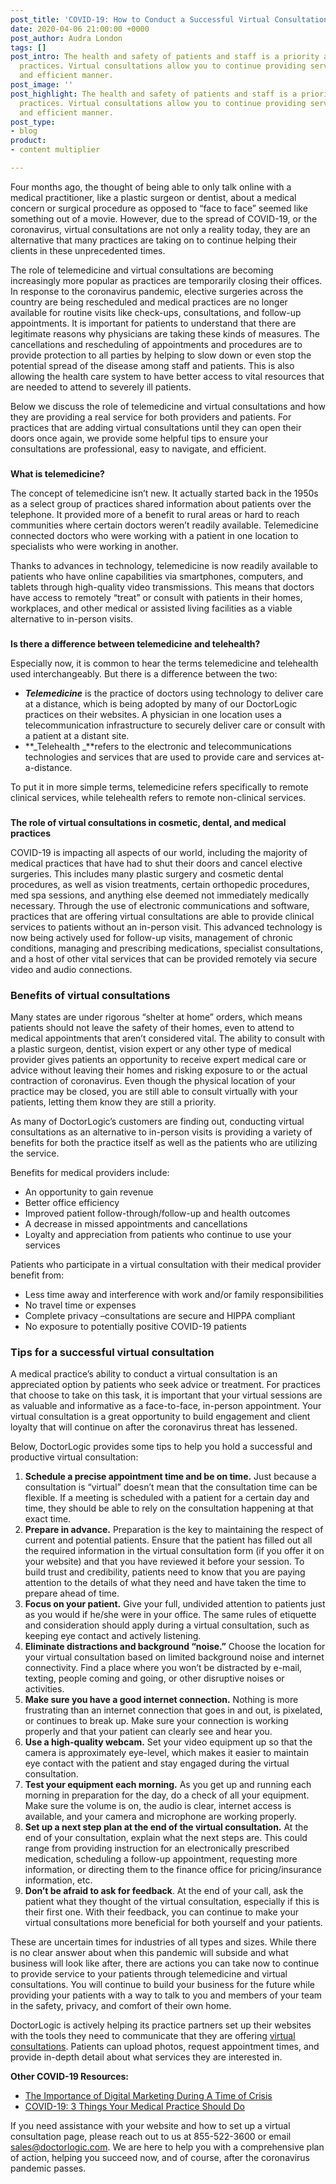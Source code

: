 ```yaml
---
post_title: 'COVID-19: How to Conduct a Successful Virtual Consultation'
date: 2020-04-06 21:00:00 +0000
post_author: Audra London
tags: []
post_intro: The health and safety of patients and staff is a priority among medical
  practices. Virtual consultations allow you to continue providing service in a private
  and efficient manner.
post_image: ''
post_highlight: The health and safety of patients and staff is a priority among medical
  practices. Virtual consultations allow you to continue providing service in a private
  and efficient manner.
post_type:
- blog
product:
- content multiplier

---
```

Four months ago, the thought of being able to only talk online with a medical practitioner, like a plastic surgeon or dentist, about a medical concern or surgical procedure as opposed to “face to face” seemed like something out of a movie. However, due to the spread of COVID-19, or the coronavirus, virtual consultations are not only a reality today, they are an alternative that many practices are taking on to continue helping their clients in these unprecedented times.

The role of telemedicine and virtual consultations are becoming increasingly more popular as practices are temporarily closing their offices. In response to the coronavirus pandemic, elective surgeries across the country are being rescheduled and medical practices are no longer available for routine visits like check-ups, consultations, and follow-up appointments. It is important for patients to understand that there are legitimate reasons why physicians are taking these kinds of measures. The cancellations and rescheduling of appointments and procedures are to provide protection to all parties by helping to slow down or even stop the potential spread of the disease among staff and patients. This is also allowing the health care system to have better access to vital resources that are needed to attend to severely ill patients.

Below we discuss the role of telemedicine and virtual consultations and how they are providing a real service for both providers and patients. For practices that are adding virtual consultations until they can open their doors once again, we provide some helpful tips to ensure your consultations are professional, easy to navigate, and efficient.

###   
**What is telemedicine?**

The concept of telemedicine isn’t new. It actually started back in the 1950s as a select group of practices shared information about patients over the telephone. It provided more of a benefit to rural areas or hard to reach communities where certain doctors weren’t readily available. Telemedicine connected doctors who were working with a patient in one location to specialists who were working in another.

Thanks to advances in technology, telemedicine is now readily available to patients who have online capabilities via smartphones, computers, and tablets through high-quality video transmissions. This means that doctors have access to remotely “treat” or consult with patients in their homes, workplaces, and other medical or assisted living facilities as a viable alternative to in-person visits.

###   
**Is there a difference between telemedicine and telehealth?**

Especially now, it is common to hear the terms telemedicine and telehealth used interchangeably. But there is a difference between the two:

* **_Telemedicine_** is the practice of doctors using technology to deliver care at a distance, which is being adopted by many of our DoctorLogic practices on their websites. A physician in one location uses a telecommunication infrastructure to securely deliver care or consult with a patient at a distant site.
* **_Telehealth _**refers to the electronic and telecommunications technologies and services that are used to provide care and services at-a-distance.

To put it in more simple terms, telemedicine refers specifically to remote clinical services, while telehealth refers to remote non-clinical services.

###   
**The role of virtual consultations in cosmetic, dental, and medical practices**

COVID-19 is impacting all aspects of our world, including the majority of medical practices that have had to shut their doors and cancel elective surgeries. This includes many plastic surgery and cosmetic dental procedures, as well as vision treatments, certain orthopedic procedures, med spa sessions, and anything else deemed not immediately medically necessary. Through the use of electronic communications and software, practices that are offering virtual consultations are able to provide clinical services to patients without an in-person visit. This advanced technology is now being actively used for follow-up visits, management of chronic conditions, managing and prescribing medications, specialist consultations, and a host of other vital services that can be provided remotely via secure video and audio connections.

### **Benefits of virtual consultations**

Many states are under rigorous “shelter at home” orders, which means patients should not leave the safety of their homes, even to attend to medical appointments that aren’t considered vital. The ability to consult with a plastic surgeon, dentist, vision expert or any other type of medical provider gives patients an opportunity to receive expert medical care or advice without leaving their homes and risking exposure to or the actual contraction of coronavirus. Even though the physical location of your practice may be closed, you are still able to consult virtually with your patients, letting them know they are still a priority.

  
As many of DoctorLogic’s customers are finding out, conducting virtual consultations as an alternative to in-person visits is providing a variety of benefits for both the practice itself as well as the patients who are utilizing the service.

Benefits for medical providers include:

* An opportunity to gain revenue
* Better office efficiency
* Improved patient follow-through/follow-up and health outcomes
* A decrease in missed appointments and cancellations
* Loyalty and appreciation from patients who continue to use your services

Patients who participate in a virtual consultation with their medical provider benefit from:

* Less time away and interference with work and/or family responsibilities
* No travel time or expenses
* Complete privacy –consultations are secure and HIPPA compliant
* No exposure to potentially positive COVID-19 patients

### **Tips for a successful virtual consultation**

A medical practice’s ability to conduct a virtual consultation is an appreciated option by patients who seek advice or treatment. For practices that choose to take on this task, it is important that your virtual sessions are as valuable and informative as a face-to-face, in-person appointment. Your virtual consultation is a great opportunity to build engagement and client loyalty that will continue on after the coronavirus threat has lessened.

Below, DoctorLogic provides some tips to help you hold a successful and productive virtual consultation:

1. **Schedule a precise appointment time and be on time.** Just because a consultation is “virtual” doesn’t mean that the consultation time can be flexible. If a meeting is scheduled with a patient for a certain day and time, they should be able to rely on the consultation happening at that exact time.
2. **Prepare in advance.** Preparation is the key to maintaining the respect of current and potential patients. Ensure that the patient has filled out all the required information in the virtual consultation form (if you offer it on your website) and that you have reviewed it before your session. To build trust and credibility, patients need to know that you are paying attention to the details of what they need and have taken the time to prepare ahead of time.
3. **Focus on your patient.** Give your full, undivided attention to patients just as you would if he/she were in your office. The same rules of etiquette and consideration should apply during a virtual consultation, such as keeping eye contact and actively listening.
4. **Eliminate distractions and background “noise.”** Choose the location for your virtual consultation based on limited background noise and internet connectivity. Find a place where you won’t be distracted by e-mail, texting, people coming and going, or other disruptive noises or activities.
5. **Make sure you have a good internet connection.** Nothing is more frustrating than an internet connection that goes in and out, is pixelated, or continues to break up. Make sure your connection is working properly and that your patient can clearly see and hear you.
6. **Use a high-quality webcam.** Set your video equipment up so that the camera is approximately eye-level, which makes it easier to maintain eye contact with the patient and stay engaged during the virtual consultation.
7. **Test your equipment each morning.** As you get up and running each morning in preparation for the day, do a check of all your equipment. Make sure the volume is on, the audio is clear, internet access is available, and your camera and microphone are working properly.
8. **Set up a next step plan at the end of the virtual consultation.** At the end of your consultation, explain what the next steps are. This could range from providing instruction for an electronically prescribed medication, scheduling a follow-up appointment, requesting more information, or directing them to the finance office for pricing/insurance information, etc.
9. **Don’t be afraid to ask for feedback**. At the end of your call, ask the patient what they thought of the virtual consultation, especially if this is their first one. With their feedback, you can continue to make your virtual consultations more beneficial for both yourself and your patients.

These are uncertain times for industries of all types and sizes. While there is no clear answer about when this pandemic will subside and what business will look like after, there are actions you can take now to continue to provide service to your patients through telemedicine and virtual consultations. You will continue to build your business for the future while providing your patients with a way to talk to you and members of your team in the safety, privacy, and comfort of their own home.

DoctorLogic is actively helping its practice partners set up their websites with the tools they need to communicate that they are offering [virtual consultations](https://vipplasticsurgery.com/virtual-consultations). Patients can upload photos, request appointment times, and provide in-depth detail about what services they are interested in.

**Other COVID-19 Resources:**

* [The Importance of Digital Marketing During A Time of Crisis](https://doctorlogic.com/blog/2020-03-26-covid-19-the-importance-of-digital-marketing-during-a-time-of-crisis.html)
* [COVID-19: 3 Things Your Medical Practice Should Do](https://doctorlogic.com/blog/2020-03-19covid-3-things-your-medical-practice.html)

If you need assistance with your website and how to set up a virtual consultation page, please reach out to us at 855-522-3600 or email [sales@doctorlogic.com](mailto:sales@doctorlogic.com). We are here to help you with a comprehensive plan of action, helping you succeed now, and of course, after the coronavirus pandemic passes.